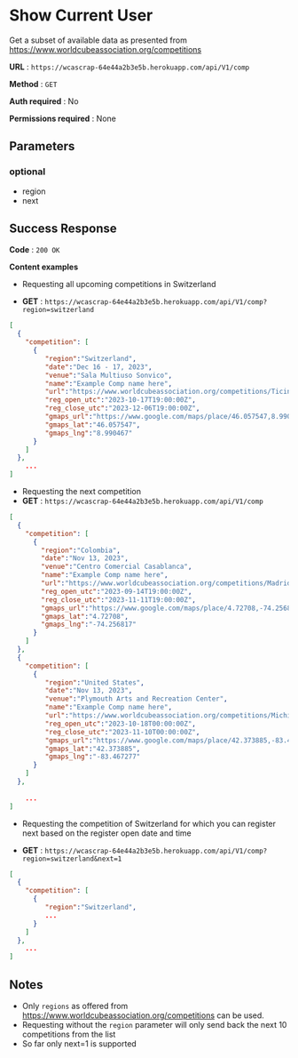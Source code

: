 # Show Current User

Get a subset of available data as presented from https://www.worldcubeassociation.org/competitions

**URL** : `https://wcascrap-64e44a2b3e5b.herokuapp.com/api/V1/comp`

**Method** : `GET`

**Auth required** : No

**Permissions required** : None

## Parameters

### optional
- region
- next

## Success Response

**Code** : `200 OK`

**Content examples**

- Requesting all upcoming competitions in Switzerland

- **GET** : `https://wcascrap-64e44a2b3e5b.herokuapp.com/api/V1/comp?region=switzerland`
```json
[
  {
    "competition": [
      {
         "region":"Switzerland",
         "date":"Dec 16 - 17, 2023",
         "venue":"Sala Multiuso Sonvico",
         "name":"Example Comp name here",
         "url":"https://www.worldcubeassociation.org/competitions/TicinoWinterOpen2023",
         "reg_open_utc":"2023-10-17T19:00:00Z",
         "reg_close_utc":"2023-12-06T19:00:00Z",
         "gmaps_url":"https://www.google.com/maps/place/46.057547,8.990467",
         "gmaps_lat":"46.057547",
         "gmaps_lng":"8.990467"
      }
    ]
  },
    ...  
]
```

- Requesting the next competition 
- **GET** : `https://wcascrap-64e44a2b3e5b.herokuapp.com/api/V1/comp`
```json
[
  {
    "competition": [
      {
        "region":"Colombia",
        "date":"Nov 13, 2023",
        "venue":"Centro Comercial Casablanca",
        "name":"Example Comp name here",
        "url":"https://www.worldcubeassociation.org/competitions/MadridCundinamarcaII2023",
        "reg_open_utc":"2023-09-14T19:00:00Z",
        "reg_close_utc":"2023-11-11T19:00:00Z",
        "gmaps_url":"https://www.google.com/maps/place/4.72708,-74.256817",
        "gmaps_lat":"4.72708",
        "gmaps_lng":"-74.256817"
      }
    ]
  },
  {
    "competition": [
      {
         "region":"United States",
         "date":"Nov 13, 2023",
         "venue":"Plymouth Arts and Recreation Center",          
         "name":"Example Comp name here",
         "url":"https://www.worldcubeassociation.org/competitions/MichiganMini82023",
         "reg_open_utc":"2023-10-18T00:00:00Z",
         "reg_close_utc":"2023-11-10T00:00:00Z",
         "gmaps_url":"https://www.google.com/maps/place/42.373885,-83.467277",
         "gmaps_lat":"42.373885",
         "gmaps_lng":"-83.467277"
      }
    ]
  },
  
    ...
]
```
- Requesting the competition of Switzerland for which you can register next based on the register open date and time

- **GET** : `https://wcascrap-64e44a2b3e5b.herokuapp.com/api/V1/comp?region=switzerland&next=1`
```json
[
  {
    "competition": [
      {
         "region":"Switzerland",
         ...
      }
    ]
  },
    ...  
]
```

## Notes

* Only `regions`  as offered from https://www.worldcubeassociation.org/competitions can be used.
* Requesting without the `region` parameter will only send back the next 10 competitions from the list
* So far only next=1 is supported

  
